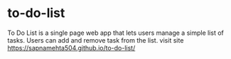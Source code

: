 # to-do-list
To Do List is a single page web app that lets users manage a simple list of tasks. Users can add and remove task from the list. visit site https://sapnamehta504.github.io/to-do-list/

